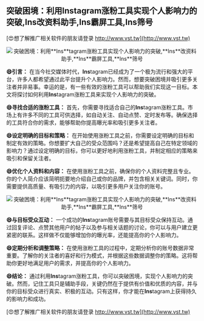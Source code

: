 ## **突破困境：利用**Ins**tagram涨粉工具实现个人影响力的突破,**Ins**改资料助手,**Ins**霸屏工具,**Ins**筛号**

[😍想了解推广相关软件的朋友请登录 http://www.vst.tw](http://www.vst.tw)

 <center><img src="https://vst.tw/MP4/tuiguang/png/5.png" alt="突破困境：利用**Ins**tagram涨粉工具实现个人影响力的突破,**Ins**改资料助手,**Ins**霸屏工具,**Ins**筛号"></center>

**😄引言：**
在当今社交媒体时代，**Ins**tagram已经成为了一个极为流行和强大的平台，许多人都希望通过此平台提升个人影响力。然而，想要突破困境并吸引更多关注者并非易事。幸运的是，有一些有效的涨粉工具可以帮助我们实现这一目标。本文将探讨如何利用**Ins**tagram涨粉工具来实现个人影响力的突破。

**😄寻找合适的涨粉工具：**
首先，你需要寻找适合自己的**Ins**tagram涨粉工具。市场上有许多不同的工具可供选择，如自动关注、自动点赞、定时发布等。确保选择的工具符合你的需求，能够帮助你提高曝光率和吸引更多关注者。

**😄设定明确的目标和策略：**
在开始使用涨粉工具之前，你需要设定明确的目标和制定有效的策略。你想要扩大自己的受众范围吗？还是希望提高自己在特定领域的影响力？通过设定明确的目标，你可以更好地利用涨粉工具，并制定相应的策略来吸引和保留关注者。

**😄优化个人资料和内容：**
在使用涨粉工具之前，确保你的个人资料完整且专业。你的个人简介应该简明扼要地介绍自己或你的品牌，并包含相关关键词。同时，你需要提供高质量、有吸引力的内容，以吸引更多用户关注你的账号。

 <center><img src="https://vst.tw/MP4/tuiguang/png/7.png" alt="突破困境：利用**Ins**tagram涨粉工具实现个人影响力的突破,**Ins**改资料助手,**Ins**霸屏工具,**Ins**筛号"></center>

**😄与目标受众互动：**
一个成功的**Ins**tagram账号需要与其目标受众保持互动。通过回复评论、点赞其他用户的帖子以及参与相关话题的讨论，你可以与用户建立更紧密的联系。这样做不仅能够增加你的曝光率，还能提高你的个人影响力。

**😄定期分析和调整策略：**
在使用涨粉工具的过程中，定期分析你的账号数据非常重要。了解你的关注者的喜好和行为模式，并根据这些数据调整你的策略。这将帮助你更好地满足用户的需求，并提高你的个人影响力。

**😄结论：**
通过利用**Ins**tagram涨粉工具，你可以突破困境，实现个人影响力的突破。然而，记住工具只是辅助手段，关键仍然在于提供有价值和优质的内容，并与你的目标受众进行真实、积极的互动。只有这样，你才能在**Ins**tagram上获得持久的影响力和成功。

[😍想了解推广相关软件的朋友请登录 http://www.vst.tw](http://www.vst.tw)



